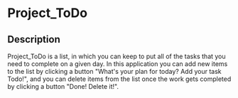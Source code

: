 # Project_ToDo
## Description
Project_ToDo is a list, in which you can keep to put all of the tasks that you need to complete on a given day.
In this application you can add new items to the list by clicking a button "What's your plan for today? Add your task Todo!", and you can delete items from the list once the work gets completed by clicking a button "Done! Delete it!".
